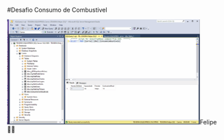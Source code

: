 #Desafio Consumo de Combustivel

<p><img src="/Extras/Animation.gif" width="450px/></p>
<h2> 1° -  Crie uma classe chamada Consumo Combustível, com: ✔️</h2>
<p><strong>Propriedades</strong></p>
<ul>
    <li>Número de série ✔️</li>
    <li>Capacidade ✔️</li>
    <li>Portador ✔️</li>
</ul>
<p><strong>Métodos</p></strong>
<ul>
    <li>Abastecer❌</li>
    <li>Rodar❌</li>
    <li>Contar❌</li>
</ul>

<h2> 2° -  crie uma classe chamada Principal, que:</h2>
<ul>
    <li>Cria três carros de portadores quaisquer diferentes.❌</li>
    <li>Com capacidade para 50, 55 e 40 litros respectivamente, todas com quantidades informadas pelo usuário.❌</li>
</ul>

<h2> 3° -   Crie uma camada de persistência para a classe Consumo Combustível com:✔️ </h2> 
<ul>
    <li>Incluir ✔️</li>
    <li>Alterar ✔️</li>
    <li>Excluir ✔️</li>
</ul>

<h2>Preview</h2>

<p><strong>Inicio - Lista Todos Os Registros</strong></p>
<img src="/Extras/1.jpg" width="300px/>

<p><strong>Create - Tela de Novo Registro</strong></p>
<img src="/Extras/2.jpg" width="300px/>

<p><strong>Update - Tela de Visualização / Atualização</strong></p>
<img src="/Extras/3.jpg" width="300px/>

<p><strong>Delete - Tela Para Exclusão de Registro</strong></p>
<img src="/Extras/4.jpg" width="300px/>

<dd><em>Criado por: <a target="_blank" href="https://www.linkedin.com/in/felipeteixeirams">Felipe</a> 👨‍💻</em><dd>
